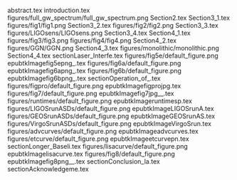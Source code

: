 abstract.tex
introduction.tex
figures/full_gw_spectrum/full_gw_spectrum.png
Section2.tex
Section3_1.tex
figures/fig1/fig1.png
Section3_2.tex
figures/fig2/fig2.png
Section3_3.tex
figures/LIGOsens/LIGOsens.png
Section3_4.tex
Section4_1.tex
figures/fig3/fig3.png
figures/fig4/fig4.png
Section4_2.tex
figures/GGN/GGN.png
Section4_3.tex
figures/monolithic/monolithic.png
Section4_4.tex
sectionLaser_Interfe.tex
figures/fig5e/default_figure.png
epubtkImagefig5epng_.tex
figures/fig6a/default_figure.png
epubtkImagefig6apng_.tex
figures/fig6b/default_figure.png
epubtkImagefig6bpng_.tex
sectionOperation_of_.tex
figures/figpro/default_figure.png
epubtkImagefigprojpg.tex
figures/fig7/default_figure.png
epubtkImagefig7jpg__.tex
figures/runtimes/default_figure.png
epubtkImageruntimesp.tex
figures/LIGOSrunASDs/default_figure.png
epubtkImageLIGOSrunA.tex
figures/GEOSrunASDs/default_figure.png
epubtkImageGEOSrunAS.tex
figures/VirgoSrunASDs/default_figure.png
epubtkImageVirgoSrun.tex
figures/advcurves/default_figure.png
epubtkImageadvcurves.tex
figures/etcurve/default_figure.png
epubtkImageetcurvepn.tex
sectionLonger_Baseli.tex
figures/lisacurve/default_figure.png
epubtkImagelisacurve.tex
figures/fig8/default_figure.png
epubtkImagefig8png__.tex
sectionConclusion_la.tex
sectionAcknowledgeme.tex
